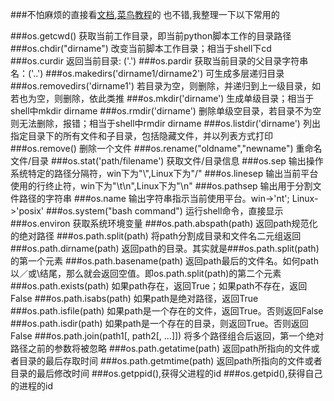###不怕麻烦的直接看[文档](https://docs.python.org/2/library/os.html?highlight=os#module-os),[菜鸟教程](http://www.runoob.com/python/os-file-methods.html)的 也不错,我整理一下以下常用的

###os.getcwd() 获取当前工作目录，即当前python脚本工作的目录路径
###os.chdir("dirname")  改变当前脚本工作目录；相当于shell下cd
###os.curdir  返回当前目录: ('.')
###os.pardir  获取当前目录的父目录字符串名：('..')
###os.makedirs('dirname1/dirname2')    可生成多层递归目录
###os.removedirs('dirname1')    若目录为空，则删除，并递归到上一级目录，如若也为空，则删除，依此类推
###os.mkdir('dirname')    生成单级目录；相当于shell中mkdir dirname
###os.rmdir('dirname')    删除单级空目录，若目录不为空则无法删除，报错；相当于shell中rmdir dirname
###os.listdir('dirname')    列出指定目录下的所有文件和子目录，包括隐藏文件，并以列表方式打印
###os.remove()  删除一个文件
###os.rename("oldname","newname")  重命名文件/目录
###os.stat('path/filename')  获取文件/目录信息
###os.sep    输出操作系统特定的路径分隔符，win下为"\\",Linux下为"/"
###os.linesep    输出当前平台使用的行终止符，win下为"\t\n",Linux下为"\n"
###os.pathsep    输出用于分割文件路径的字符串
###os.name    输出字符串指示当前使用平台。win->'nt'; Linux->'posix'
###os.system("bash command")  运行shell命令，直接显示
###os.environ  获取系统环境变量
###os.path.abspath(path)  返回path规范化的绝对路径
###os.path.split(path)  将path分割成目录和文件名二元组返回
###os.path.dirname(path)  返回path的目录。其实就是###os.path.split(path)的第一个元素
###os.path.basename(path)  返回path最后的文件名。如何path以／或\结尾，那么就会返回空值。即os.path.split(path)的第二个元素
###os.path.exists(path)  如果path存在，返回True；如果path不存在，返回False
###os.path.isabs(path)  如果path是绝对路径，返回True
###os.path.isfile(path)  如果path是一个存在的文件，返回True。否则返回False
###os.path.isdir(path)  如果path是一个存在的目录，则返回True。否则返回False
###os.path.join(path1[, path2[, ...]])  将多个路径组合后返回，第一个绝对路径之前的参数将被忽略
###os.path.getatime(path)  返回path所指向的文件或者目录的最后存取时间
###os.path.getmtime(path)  返回path所指向的文件或者目录的最后修改时间
###os.getppid(),获得父进程的id
###os.getpid(),获得自己的进程的id

